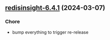 

## [redisinsight-6.4.1](https://github.com/truecharts/charts/compare/redisinsight-6.4.0...redisinsight-6.4.1) (2024-03-07)

### Chore



- bump everything to trigger re-release